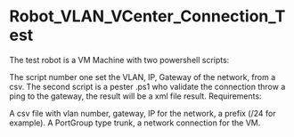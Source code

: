 # Robot_VLAN_VCenter_Connection_Test

The test robot is a VM Machine with two powershell scripts:

The script number one set the VLAN, IP, Gateway of the network, from a csv.
The second script is a pester .ps1 who validate the connection throw a ping to the gateway, the result will be a xml file result.
Requirements:

A csv file with vlan number, gateway, IP for the network, a prefix (/24 for example).
A PortGroup type trunk, a network connection for the VM.
